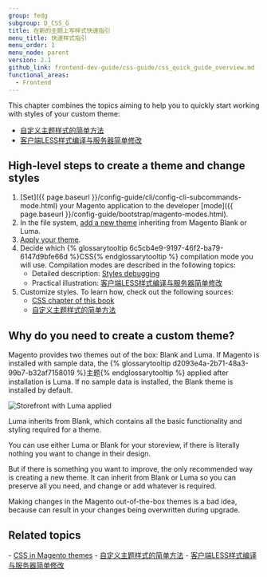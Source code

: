 ```yaml
---
group: fedg
subgroup: D_CSS_G
title: 在新的主题上写样式快速指引
menu_title: 快速样式指引
menu_order: 1
menu_node: parent
version: 2.1
github_link: frontend-dev-guide/css-guide/css_quick_guide_overview.md
functional_areas:
  - Frontend
---
```


This chapter combines the topics aiming to help you to quickly start working with styles of your custom theme:

- <a href="{{ page.baseurl }}/frontend-dev-guide/css-guide/css_quick_guide_approach.html">自定义主题样式的简单方法</a>
- <a href="{{ page.baseurl }}/frontend-dev-guide/css-guide/css_quick_guide_mode.html">客户端LESS样式编译与服务器简单修改</a>


<h2>High-level steps to create a theme and change styles</h2>

1. [Set]({{ page.baseurl }}/config-guide/cli/config-cli-subcommands-mode.html) your Magento application to the developer [mode]({{ page.baseurl }}/config-guide/bootstrap/magento-modes.html).
1. In the file system, <a href="{{ page.baseurl }}/frontend-dev-guide/themes/theme-create.html" target="_blank">add a new theme</a> inheriting from Magento Blank or Luma.
3.  <a href="{{ page.baseurl }}/frontend-dev-guide/themes/theme-apply.html" target="_blank">Apply your theme</a>.
2. Decide which {% glossarytooltip 6c5cb4e9-9197-46f2-ba79-6147d9bfe66d %}CSS{% endglossarytooltip %} compilation mode you will use. Compilation modes are described in the following topics:
	- Detailed description: <a href="{{ page.baseurl }}/frontend-dev-guide/css-topics/css_debug.html">Styles debugging</a>
	- Practical illustration: <a href="{{ page.baseurl }}/frontend-dev-guide/css-guide/css_quick_guide_mode.html">客户端LESS样式编译与服务器简单修改</a>
4. Customize styles. To learn how, check out the following sources:
	- <a href="{{ page.baseurl }}/frontend-dev-guide/css-topics/css-overview.html">CSS chapter of this book</a>
	- <a href="{{ page.baseurl }}/frontend-dev-guide/css-guide/css_quick_guide_approach.html">自定义主题样式的简单方法</a>

<h2>Why do you need to create a custom theme?</h2>

Magento provides two themes out of the box: Blank and Luma. If Magento is installed with sample data, the {% glossarytooltip d2093e4a-2b71-48a3-99b7-b32af7158019 %}主题{% endglossarytooltip %} applied after installation is Luma. If no sample data is installed, the Blank theme is installed by default.

<img src="{{ site.baseurl }}/common/images/css_guide_luma_.png" alt="Storefront with Luma applied">

Luma inherits from Blank, which contains all the basic functionality and styling required for a theme.

You can use either Luma or Blank for your storeview, if there is literally nothing you want to change in their design.

But if there is something you want to improve, the only recommended way is creating a new theme. It can inherit from Blank or Luma so you can preserve all you need, and change or add whatever is required.

Making changes in the Magento out-of-the-box themes is a bad idea, because can result in your changes being overwritten during upgrade.

<h2>Related topics</h2>
- <a href="{{ page.baseurl }}/frontend-dev-guide/css-topics/css-overview.html"> CSS in Magento themes</a>
- <a href="{{ page.baseurl }}/frontend-dev-guide/css-guide/css_quick_guide_approach.html">自定义主题样式的简单方法</a>
- <a href="{{ page.baseurl }}/frontend-dev-guide/css-guide/css_quick_guide_mode.html">客户端LESS样式编译与服务器简单修改</a>
